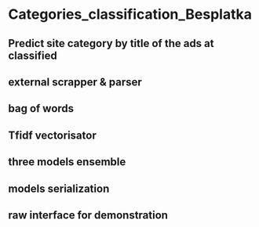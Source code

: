 # Categories_classification_Besplatka
## Predict site category by title of the ads at classified
## external scrapper & parser
## bag of words
## Tfidf vectorisator
## three models ensemble
## models serialization
## raw interface for demonstration
